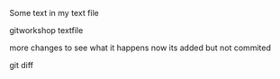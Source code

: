 Some text in my text file

gitworkshop textfile



more changes to see what it happens
now its added but not commited

git diff
